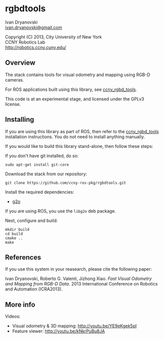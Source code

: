 rgbdtools
===================================

Ivan Dryanovski  
<ivan.dryanovski@gmail.com>

Copyright (C) 2013, City University of New York  
CCNY Robotics Lab  
<http://robotics.ccny.cuny.edu/>
 
Overview
-----------------------------------

The stack contains tools for visual odometry and mapping using RGB-D cameras. 

For ROS applications built using this library, see [ccny_rgbd_tools](https://github.com/ccny-ros-pkg/ccny_rgbd_tools.git).

This code is at an experimental stage, and licensed under the GPLv3 license.

Installing
-----------------------------------

If you are using this library as part of ROS, then refer to the 
[ccny_rgbd_tools](https://github.com/ccny-ros-pkg/ccny_rgbd_tools.git) 
installation instructions. You do not need to install anything manually.

If you would like to build this library stand-alone, then follow these
steps:

If you don't have git installed, do so:

    sudo apt-get install git-core

Download the stack from our repository:

    git clone https://github.com/ccny-ros-pkg/rgbdtools.git

Install the required dependencies:

 * [g2o](https://github.com/RainerKuemmerle/g2o)
 
If you are using ROS, you use the `libg2o` deb package.

Next, configure and build:

    mkdir build
    cd build
    cmake ..
    make

References
-----------------------------------

If you use this system in your reasearch, please cite the following paper:

Ivan Dryanovski, Roberto G. Valenti, Jizhong Xiao. 
*Fast Visual Odometry and Mapping from RGB-D Data*. 
2013 International Conference on Robotics and Automation (ICRA2013).

More info
-----------------------------------

Videos:
 * Visual odometry & 3D mapping: http://youtu.be/YE9eKgek5pI
 * Feature viewer: http://youtu.be/kNkrPuBu8JA
